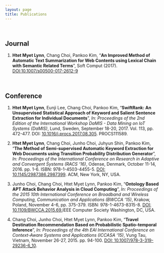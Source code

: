```yaml
---
layout: page
title: Publications
---
```


 

Journal
-------

1.  **Htet Myet Lynn**, Chang Choi, Pankoo Kim, “**An Improved Method of
    Automatic Text Summarization for Web Contents using Lexical Chain with
    Semantic Related Terms**”, Soft Comput (2017).
    [DOI:10.1007/s00500-017-2612-9](http://link.springer.com/article/10.1007/s00500-017-2612-9)

 

Conference
----------

1.  **Htet Myet Lynn**, Eunji Lee, Chang Choi, Pankoo Kim, “**SwiftRank: An
    Unsupervised Statistical Approach of Keyword and Salient Sentence Extraction
    for Individual Documents**”, *In: Proceedings of the 2nd Edition of the
    International Workshop DaMIS - Data Mining on IoT Systems (DaMIS)*, Lund,
    Sweden, September 18-20, 2017. Vol. 113, pp. 472-477. DOI:
    [10.1016/j.procs.2017.08.305](https://doi.org/10.1016/j.procs.2017.08.305).
    PROCS111589.

2.  **Htet Myet Lynn**, Chang Choi, Junho Choi, Juhyun Shin, Pankoo Kim, “**The
    Method of Semi-supervised Automatic Keyword Extraction for Web Documents
    using Transition Probability Distribution Generator**”, *In: Proceedings of
    the International Conference on Research in Adaptive and Convergent Systems
    (RACS ‘16)*, Odense, Denmark, October 11-14, 2016. pp. 1-6. ISBN:
    978-1-4503-4455-5. [DOI:
    10.1145/2987386.2987399](https://doi.org/10.1145/2987386.2987399). ACM, New
    York, NY, USA.

3.  Junho Choi, Chang Choi, Htet Myet Lynn, Pankoo Kim, “**Ontology Based APT
    Attack Behavior Analysis in Cloud Computing**”, *In: Proceedings of the 2015
    10th International Conference on Broadband and Wireless Computing,
    Communication and Applications (BWCCA ‘15)*, Krakow, Poland, November 4-6,
    pp. 375-379. ISBN: 978-1-4673-8315-8. [DOI:
    10.1109/BWCCA.2015.69](http://ieeexplore.ieee.org/document/7424851/)[.](https://doi.org/10.1109/BWCCA.2015.6)IEEE
    Computer Society Washington, DC, USA.

4.  Chang Choi, Junho Choi, Htet Myet Lynn, Pankoo Kim, “**Travel Destination
    Recommendation Based on Probabilistic Spatio-temporal Inference**”, *In:
    Proceedings of the 4th EAI International Conference on Context-Aware Systems
    and Applications (ICCASA ‘15)*, Vung Tau, Vietnam, November 26-27, 2015. pp.
    94-100. [DOI:
    10.1007/978-3-319-29236-6_10](https://link.springer.com/chapter/10.1007/978-3-319-29236-6_10).
